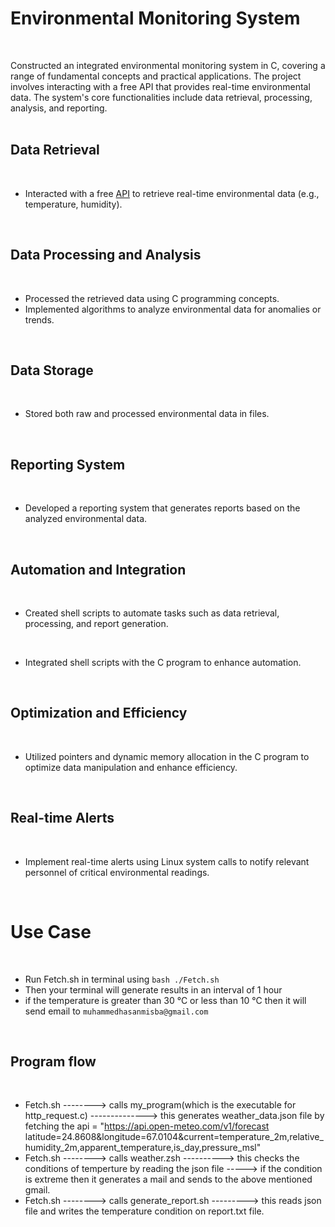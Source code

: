 # Environmental Monitoring System
<br />

Constructed an integrated environmental monitoring system in C, covering a range of fundamental concepts and practical applications. The project involves interacting with a free API that provides real-time environmental data. The system's core functionalities include data retrieval, processing, analysis, and reporting.
<br /><br />

## Data Retrieval
<br />

* Interacted with a free [API](https://api.openweathermap.org) to retrieve real-time environmental data (e.g., temperature, humidity).
<br />

## Data Processing and Analysis
<br />

* Processed the retrieved data using C programming concepts. 
* Implemented algorithms to analyze environmental data for anomalies or trends.
<br />

## Data Storage
<br />

* Stored both raw and processed environmental data in files.
<br />

## Reporting System
<br />

* Developed a reporting system that generates reports based on the analyzed environmental data.
<br />

## Automation and Integration
<br />

* Created shell scripts to automate tasks such as data retrieval, processing, and report generation.
<br />

* Integrated shell scripts with the C program to enhance automation.
<br />

## Optimization and Efficiency 
<br />

* Utilized pointers and dynamic memory allocation in the C program to optimize data manipulation and enhance efficiency.
<br />

## Real-time Alerts
<br />

* Implement real-time alerts using Linux system calls to notify relevant personnel of critical environmental readings.
<br />

# Use Case
<br />

* Run Fetch.sh in terminal using `bash ./Fetch.sh`
* Then your terminal will generate results in an interval of 1 hour
* if the temperature is greater than 30 °C  or less than 10 °C then it will send email to `muhammedhasanmisba@gmail.com`
<br />

## Program flow
<br />

* Fetch.sh --------> calls my_program(which is the executable for http_request.c) --------------> this generates weather_data.json file by fetching the
api = "https://api.open-meteo.com/v1/forecast latitude=24.8608&longitude=67.0104&current=temperature_2m,relative_humidity_2m,apparent_temperature,is_day,pressure_msl"
* Fetch.sh --------> calls weather.zsh ----------> this checks the conditions of temperture by reading the json file -----> if the condition is extreme then it generates a mail and sends to the above mentioned gmail.
* Fetch.sh --------> calls generate_report.sh ---------> this reads json file and writes the temperature condition on report.txt file.





